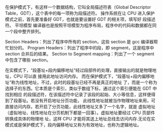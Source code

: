 在保护模式下，有这样一个数据结构，它叫全局描述符表（Global Descriptor Table，GDT），这个表中的每一项称为段描述符。
操作系统在让 CPU 进入保护模式之前，首先要准备好 GDT，也就是要设置好 GDT 的相关项，填写好
段描述符。
平坦模型
编译器也是按照平坦模型为程序布局，程序中的代码和数据都在同一个段中整齐排列。

 Section Headers：列出了程序中所有的 section，这些 section 是 gcc 编译器帮忙划分的。
 Program Headers：列出了程序中的段，即 segment，这是程序中 section 合并后的结果。
 Section to Segment mapping：列出了一个 segment 中包含了哪些 section。


在实模式下，“段基址+段内偏移地址”经过段部件的处理，直接输出的就是物理地址，CPU 可以直
接用此地址访问内存。
而在保护模式下，“段基址+段内偏移地址”称为线性地址，不过，此时的段基址已经不再是真正的地址
了，而是一个称为选择子的东西。它本质是个索引，类似于数组下标，通过这个索引便能在 GDT 中找到相应
的段描述符，在该描述符中记录了该段的起始、大小等信息，这样便得到了段基址。若没有开启地址分页功能，
此线性地址就被当作物理地址来用，可直接访问内存。若开启了分页功能，此线性地址又多了一个名字，就是
虚拟地址（虚拟地址、线性地址在分页机制下都是一回事）。虚拟地址要经过 CPU 页部件转换成具体的物理地
址，这样 CPU 才能将其送上地址总线去访问内存.无论在实模式或是保护模式下，段内偏移地址又称为有效地址，也称为逻辑地址。

